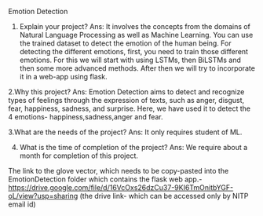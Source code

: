 Emotion Detection

1. Explain your project?
Ans: It involves the concepts from the domains of Natural Language Processing as well as Machine Learning. You can use the trained dataset to detect the emotion of the human being. For detecting the different emotions, first, you need to train those different emotions. For this we will start with using LSTMs, then BiLSTMs and then some more advanced methods. After then we will try to incorporate it in a web-app using flask.

2.Why this project? 
Ans: Emotion Detection aims to detect and recognize types of feelings through the expression of texts, such as anger, disgust, fear, happiness, sadness, and surprise. Here, we have used it to detect the 4 emotions- happiness,sadness,anger and fear.

3.What are the needs of the project? 
Ans: It only requires student of ML.

4. What is the time of completion of the project? 
Ans: We require about a month for completion of this project.

The link to the glove vector, which needs to be copy-pasted into the EmotionDetection folder which contains the flask web app.- https://drive.google.com/file/d/16VcOxs26dzCu37-9KI6TmOnitbYGF-oL/view?usp=sharing (the drive link- which can be accessed only by NITP email id)
